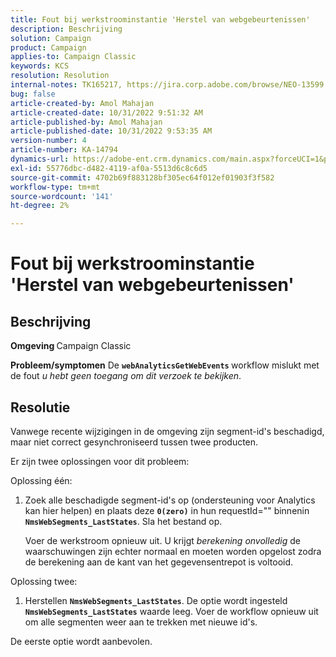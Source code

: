 ```yaml
---
title: Fout bij werkstroominstantie 'Herstel van webgebeurtenissen'
description: Beschrijving
solution: Campaign
product: Campaign
applies-to: Campaign Classic
keywords: KCS
resolution: Resolution
internal-notes: TK165217, https://jira.corp.adobe.com/browse/NEO-13599
bug: false
article-created-by: Amol Mahajan
article-created-date: 10/31/2022 9:51:32 AM
article-published-by: Amol Mahajan
article-published-date: 10/31/2022 9:53:35 AM
version-number: 4
article-number: KA-14794
dynamics-url: https://adobe-ent.crm.dynamics.com/main.aspx?forceUCI=1&pagetype=entityrecord&etn=knowledgearticle&id=87914594-0159-ed11-9561-6045bd006079
exl-id: 55776dbc-d482-4119-af0a-5513d6c8c6d5
source-git-commit: 4702b69f883128bf305ec64f012ef01903f3f582
workflow-type: tm+mt
source-wordcount: '141'
ht-degree: 2%

---
```


# Fout bij werkstroominstantie &#39;Herstel van webgebeurtenissen&#39;

## Beschrijving

<b>Omgeving </b>
Campaign Classic


<b>Probleem/symptomen</b>
De <b>`webAnalyticsGetWebEvents` </b>workflow mislukt met de fout *u hebt geen toegang om dit verzoek te bekijken*.


## Resolutie


Vanwege recente wijzigingen in de omgeving zijn segment-id&#39;s beschadigd, maar niet correct gesynchroniseerd tussen twee producten.

Er zijn twee oplossingen voor dit probleem:

Oplossing één:

1. Zoek alle beschadigde segment-id&#39;s op (ondersteuning voor Analytics kan hier helpen) en plaats deze <b>`0(zero)`</b> in hun requestId=&quot;&quot; binnenin <b>`NmsWebSegments_LastStates`</b>. Sla het bestand op.

   Voer de werkstroom opnieuw uit. U krijgt *berekening onvolledig* de waarschuwingen zijn echter normaal en moeten worden opgelost zodra de berekening aan de kant van het gegevensentrepot is voltooid.


Oplossing twee:

1. Herstellen <b>`NmsWebSegments_LastStates`</b>. De optie wordt ingesteld <b>`NmsWebSegments_LastStates`</b> waarde leeg. Voer de workflow opnieuw uit om alle segmenten weer aan te trekken met nieuwe id&#39;s.




De eerste optie wordt aanbevolen.
